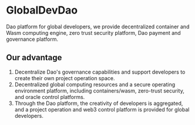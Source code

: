 # GlobalDevDao
Dao platform for global developers, we provide decentralized container and Wasm computing engine, zero trust security platform, Dao payment and governance platform.

## Our advantage
1. Decentralize Dao's governance capabilities and support developers to create their own project operation space.
2. Decentralized global computing resources and a secure operating environment platform, including containers/wasm, zero-trust security, and oracle control platforms.
3. Through the Dao platform, the creativity of developers is aggregated, and a project operation and web3 control platform is provided for global developers.
